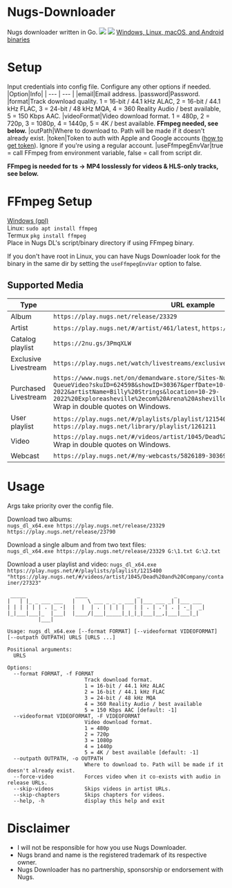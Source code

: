 # Nugs-Downloader
Nugs downloader written in Go.
![](https://i.imgur.com/NOsQjnP.png)
![](https://i.imgur.com/BEudufy.png)
[Windows, Linux, macOS, and Android binaries](https://github.com/Sorrow446/Nugs-Downloader/releases)

# Setup
Input credentials into config file.
Configure any other options if needed.
|Option|Info|
| --- | --- |
|email|Email address.
|password|Password.
|format|Track download quality. 1 = 16-bit / 44.1 kHz ALAC, 2 = 16-bit / 44.1 kHz FLAC, 3 = 24-bit / 48 kHz MQA, 4 = 360 Reality Audio / best available, 5 = 150 Kbps AAC.
|videoFormat|Video download format. 1 = 480p, 2 = 720p, 3 = 1080p, 4 = 1440p, 5 = 4K / best available. **FFmpeg needed, see below.**
|outPath|Where to download to. Path will be made if it doesn't already exist.
|token|Token to auth with Apple and Google accounts ([how to get token](https://github.com/Sorrow446/Nugs-Downloader/blob/main/token.md)). Ignore if you're using a regular account.
|useFfmpegEnvVar|true = call FFmpeg from environment variable, false = call from script dir.

**FFmpeg is needed for ts -> MP4 losslessly for videos & HLS-only tracks, see below.**  

# FFmpeg Setup
[Windows (gpl)](https://github.com/BtbN/FFmpeg-Builds/releases)    
Linux: `sudo apt install ffmpeg`    
Termux `pkg install ffmpeg`    
Place in Nugs DL's script/binary directory if using FFmpeg binary.

If you don't have root in Linux, you can have Nugs Downloader look for the binary in the same dir by setting the `useFfmpegEnvVar` option to false.

## Supported Media
|Type|URL example|
| --- | --- |
|Album|`https://play.nugs.net/release/23329`
|Artist|`https://play.nugs.net/#/artist/461/latest`, `https://play.nugs.net/#/artist/461`
|Catalog playlist|`https://2nu.gs/3PmqXLW`
|Exclusive Livestream|`https://play.nugs.net/watch/livestreams/exclusive/30119`
|Purchased Livestream|`https://www.nugs.net/on/demandware.store/Sites-NugsNet-Site/default/Stash-QueueVideo?skuID=624598&showID=30367&perfDate=10-29-2022&artistName=Billy%20Strings&location=10-29-2022%20Exploreasheville%2ecom%20Arena%20Asheville%2c%20NC&format=liveHdStream` Wrap in double quotes on Windows. 
|User playlist|`https://play.nugs.net/#/playlists/playlist/1215400`, `https://play.nugs.net/library/playlist/1261211`
|Video|`https://play.nugs.net/#/videos/artist/1045/Dead%20and%20Company/container/27323` Wrap in double quotes on Windows.
|Webcast|`https://play.nugs.net/#/my-webcasts/5826189-30369-0-624602`

# Usage
Args take priority over the config file.

Download two albums:   
`nugs_dl_x64.exe https://play.nugs.net/release/23329 https://play.nugs.net/release/23790`

Download a single album and from two text files:   
`nugs_dl_x64.exe https://play.nugs.net/release/23329 G:\1.txt G:\2.txt`

Download a user playlist and video:
`nugs_dl_x64.exe https://play.nugs.net/#/playlists/playlist/1215400 "https://play.nugs.net/#/videos/artist/1045/Dead%20and%20Company/container/27323"`

```
 _____                ____                _           _
|   | |_ _ ___ ___   |    \ ___ _ _ _ ___| |___ ___ _| |___ ___
| | | | | | . |_ -|  |  |  | . | | | |   | | . | .'| . | -_|  _|
|_|___|___|_  |___|  |____/|___|_____|_|_|_|___|__,|___|___|_|
          |___|

Usage: nugs_dl_x64.exe [--format FORMAT] [--videoformat VIDEOFORMAT] [--outpath OUTPATH] URLS [URLS ...]

Positional arguments:
  URLS

Options:
  --format FORMAT, -f FORMAT
                         Track download format.
                         1 = 16-bit / 44.1 kHz ALAC
                         2 = 16-bit / 44.1 kHz FLAC
                         3 = 24-bit / 48 kHz MQA
                         4 = 360 Reality Audio / best available
                         5 = 150 Kbps AAC [default: -1]
  --videoformat VIDEOFORMAT, -F VIDEOFORMAT
                         Video download format.
                         1 = 480p
                         2 = 720p
                         3 = 1080p
                         4 = 1440p
                         5 = 4K / best available [default: -1]
  --outpath OUTPATH, -o OUTPATH
                         Where to download to. Path will be made if it doesn't already exist.
  --force-video          Forces video when it co-exists with audio in release URLs.
  --skip-videos          Skips videos in artist URLs.
  --skip-chapters        Skips chapters for videos.
  --help, -h             display this help and exit
  ```
 
# Disclaimer
- I will not be responsible for how you use Nugs Downloader.    
- Nugs brand and name is the registered trademark of its respective owner.    
- Nugs Downloader has no partnership, sponsorship or endorsement with Nugs.
